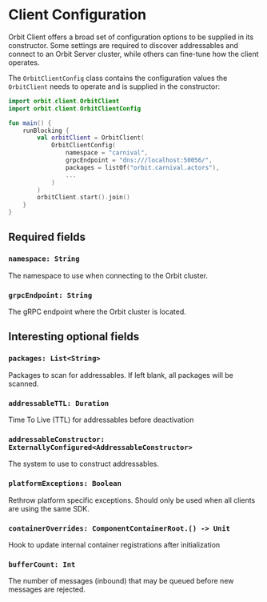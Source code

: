 # Client Configuration

Orbit Client offers a broad set of configuration options to be supplied in its constructor. Some settings are required to discover addressables and connect to an Orbit Server cluster, while others can fine-tune how the client operates.

The `OrbitClientConfig` class contains the configuration values the `OrbitClient` needs to operate and is supplied in the constructor:

```kotlin
import orbit.client.OrbitClient
import orbit.client.OrbitClientConfig

fun main() {
    runBlocking {
        val orbitClient = OrbitClient(
            OrbitClientConfig(
                namespace = "carnival",
                grpcEndpoint = "dns:///localhost:50056/",
                packages = listOf("orbit.carnival.actors"),
                ...
            )
        )
        orbitClient.start().join()
    }
}
```

## Required fields

### `namespace: String`
The namespace to use when connecting to the Orbit cluster.

### `grpcEndpoint: String`
The gRPC endpoint where the Orbit cluster is located.

## Interesting optional fields

### `packages: List<String>`
Packages to scan for addressables. If left blank, all packages will be scanned.


### `addressableTTL: Duration`
Time To Live (TTL) for addressables before deactivation

### `addressableConstructor: ExternallyConfigured<AddressableConstructor>`
The system to use to construct addressables.

### `platformExceptions: Boolean`
Rethrow platform specific exceptions. Should only be used when all clients are using the same SDK.

### `containerOverrides: ComponentContainerRoot.() -> Unit`
Hook to update internal container registrations after initialization

### `bufferCount: Int`
The number of messages (inbound) that may be queued before new messages are rejected.



